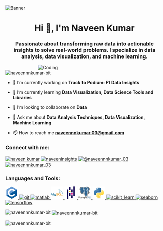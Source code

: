 ![Banner](https://media.giphy.com/media/3o7btUu9rSItGl93aI/giphy.gif)
<h1 align="center">Hi 👋, I'm Naveen Kumar</h1>
<h3 align="center">Passionate about transforming raw data into actionable insights to solve real-world problems. I specialize in data analysis, data visualization, and machine learning.</h3>
<img align="right" alt="Coding" width=400 src="https://lottiefiles.com/free-animation/data-block-9qKVJ19b4A">

<p align="left"> <img src="https://komarev.com/ghpvc/?username=naveennnkumar-bit&label=Profile%20views&color=0e75b6&style=flat" alt="naveennnkumar-bit" /> </p>

- 🔭 I’m currently working on **Track to Podium: F1 Data Insights**

- 🌱 I’m currently learning **Data Visualization, Data Science Tools and Libraries**

- 👯 I’m looking to collaborate on **Data**

- 💬 Ask me about **Data Analysis Techniques, Data Visualization, Machine Learning**

- 📫 How to reach me **naveennnkumar.03@gmail.com**

<h3 align="left">Connect with me:</h3>
<p align="left">
<a href="https://linkedin.com/in/naveen kumar" target="blank"><img align="center" src="https://raw.githubusercontent.com/rahuldkjain/github-profile-readme-generator/master/src/images/icons/Social/linked-in-alt.svg" alt="naveen kumar" height="30" width="40" /></a>
<a href="https://kaggle.com/naveeninsights" target="blank"><img align="center" src="https://raw.githubusercontent.com/rahuldkjain/github-profile-readme-generator/master/src/images/icons/Social/kaggle.svg" alt="naveeninsights" height="30" width="40" /></a>
<a href="https://www.hackerrank.com/@naveennnkumar_03" target="blank"><img align="center" src="https://raw.githubusercontent.com/rahuldkjain/github-profile-readme-generator/master/src/images/icons/Social/hackerrank.svg" alt="@naveennnkumar_03" height="30" width="40" /></a>
<a href="https://www.leetcode.com/naveennnkumar_03" target="blank"><img align="center" src="https://raw.githubusercontent.com/rahuldkjain/github-profile-readme-generator/master/src/images/icons/Social/leet-code.svg" alt="naveennnkumar_03" height="30" width="40" /></a>
</p>

<h3 align="left">Languages and Tools:</h3>
<p align="left"> <a href="https://www.cprogramming.com/" target="_blank" rel="noreferrer"> <img src="https://raw.githubusercontent.com/devicons/devicon/master/icons/c/c-original.svg" alt="c" width="40" height="40"/> </a> <a href="https://git-scm.com/" target="_blank" rel="noreferrer"> <img src="https://www.vectorlogo.zone/logos/git-scm/git-scm-icon.svg" alt="git" width="40" height="40"/> </a> <a href="https://www.mathworks.com/" target="_blank" rel="noreferrer"> <img src="https://upload.wikimedia.org/wikipedia/commons/2/21/Matlab_Logo.png" alt="matlab" width="40" height="40"/> </a> <a href="https://www.mysql.com/" target="_blank" rel="noreferrer"> <img src="https://raw.githubusercontent.com/devicons/devicon/master/icons/mysql/mysql-original-wordmark.svg" alt="mysql" width="40" height="40"/> </a> <a href="https://pandas.pydata.org/" target="_blank" rel="noreferrer"> <img src="https://raw.githubusercontent.com/devicons/devicon/2ae2a900d2f041da66e950e4d48052658d850630/icons/pandas/pandas-original.svg" alt="pandas" width="40" height="40"/> </a> <a href="https://www.postgresql.org" target="_blank" rel="noreferrer"> <img src="https://raw.githubusercontent.com/devicons/devicon/master/icons/postgresql/postgresql-original-wordmark.svg" alt="postgresql" width="40" height="40"/> </a> <a href="https://www.python.org" target="_blank" rel="noreferrer"> <img src="https://raw.githubusercontent.com/devicons/devicon/master/icons/python/python-original.svg" alt="python" width="40" height="40"/> </a> <a href="https://scikit-learn.org/" target="_blank" rel="noreferrer"> <img src="https://upload.wikimedia.org/wikipedia/commons/0/05/Scikit_learn_logo_small.svg" alt="scikit_learn" width="40" height="40"/> </a> <a href="https://seaborn.pydata.org/" target="_blank" rel="noreferrer"> <img src="https://seaborn.pydata.org/_images/logo-mark-lightbg.svg" alt="seaborn" width="40" height="40"/> </a> <a href="https://www.tensorflow.org" target="_blank" rel="noreferrer"> <img src="https://www.vectorlogo.zone/logos/tensorflow/tensorflow-icon.svg" alt="tensorflow" width="40" height="40"/> </a> </p>

<p><img align="left" src="https://github-readme-stats.vercel.app/api/top-langs?username=naveennnkumar-bit&show_icons=true&locale=en&layout=compact" alt="naveennnkumar-bit" /></p>

<p>&nbsp;<img align="center" src="https://github-readme-stats.vercel.app/api?username=naveennnkumar-bit&show_icons=true&locale=en" alt="naveennnkumar-bit" /></p>

<p><img align="center" src="https://github-readme-streak-stats.herokuapp.com/?user=naveennnkumar-bit&" alt="naveennnkumar-bit" /></p>
